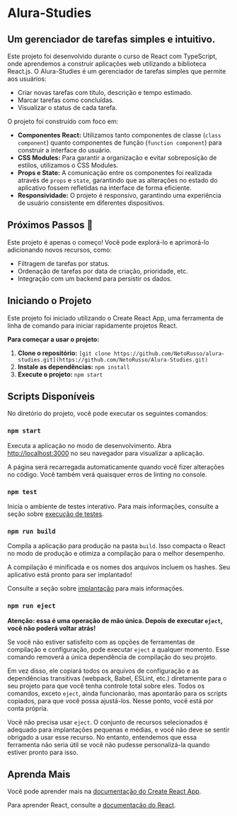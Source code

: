 # Alura-Studies

## Um gerenciador de tarefas simples e intuitivo.

Este projeto foi desenvolvido durante o curso de React com TypeScript, onde aprendemos a construir aplicações web utilizando a biblioteca React.js. O Alura-Studies é um gerenciador de tarefas simples que permite aos usuários:

- Criar novas tarefas com título, descrição e tempo estimado.
- Marcar tarefas como concluídas.
- Visualizar o status de cada tarefa.

O projeto foi construído com foco em:

- **Componentes React:** Utilizamos tanto componentes de classe (`class component`) quanto componentes de função (`function component`) para construir a interface do usuário.
- **CSS Modules:** Para garantir a organização e evitar sobreposição de estilos, utilizamos o CSS Modules.
- **Props e State:** A comunicação entre os componentes foi realizada através de `props` e `state`, garantindo que as alterações no estado do aplicativo fossem refletidas na interface de forma eficiente.
- **Responsividade:** O projeto é responsivo, garantindo uma experiência de usuário consistente em diferentes dispositivos.

## Próximos Passos 🚀

Este projeto é apenas o começo! Você pode explorá-lo e aprimorá-lo adicionando novos recursos, como:

- Filtragem de tarefas por status.
- Ordenação de tarefas por data de criação, prioridade, etc.
- Integração com um backend para persistir os dados.

## Iniciando o Projeto

Este projeto foi iniciado utilizando o Create React App, uma ferramenta de linha de comando para iniciar rapidamente projetos React. 

**Para começar a usar o projeto:**

1. **Clone o repositório:** `[git clone https://github.com/NetoRusso/alura-studies.git](https://github.com/NetoRusso/Alura-Studies.git)`
2. **Instale as dependências:** `npm install`
3. **Execute o projeto:** `npm start`

## Scripts Disponíveis

No diretório do projeto, você pode executar os seguintes comandos:

### `npm start`

Executa a aplicação no modo de desenvolvimento. Abra [http://localhost:3000](http://localhost:3000) no seu navegador para visualizar a aplicação.

A página será recarregada automaticamente quando você fizer alterações no código.
Você também verá quaisquer erros de linting no console.

### `npm test`

Inicia o ambiente de testes interativo.
Para mais informações, consulte a seção sobre [execução de testes](https://facebook.github.io/create-react-app/docs/running-tests).

### `npm run build`

Compila a aplicação para produção na pasta `build`.
Isso compacta o React no modo de produção e otimiza a compilação para o melhor desempenho.

A compilação é minificada e os nomes dos arquivos incluem os hashes.
Seu aplicativo está pronto para ser implantado!

Consulte a seção sobre [implantação](https://facebook.github.io/create-react-app/docs/deployment) para mais informações.

### `npm run eject`

**Atenção: essa é uma operação de mão única. Depois de executar `eject`, você não poderá voltar atrás!**

Se você não estiver satisfeito com as opções de ferramentas de compilação e configuração, pode executar `eject` a qualquer momento. Esse comando removerá a única dependência de compilação do seu projeto.

Em vez disso, ele copiará todos os arquivos de configuração e as dependências transitivas (webpack, Babel, ESLint, etc.) diretamente para o seu projeto para que você tenha controle total sobre eles. Todos os comandos, exceto `eject`, ainda funcionarão, mas apontarão para os scripts copiados, para que você possa ajustá-los. Nesse ponto, você está por conta própria.

Você não precisa usar `eject`. O conjunto de recursos selecionados é adequado para implantações pequenas e médias, e você não deve se sentir obrigado a usar esse recurso. No entanto, entendemos que essa ferramenta não seria útil se você não pudesse personalizá-la quando estiver pronto para isso.

## Aprenda Mais

Você pode aprender mais na [documentação do Create React App](https://facebook.github.io/create-react-app/docs/getting-started).

Para aprender React, consulte a [documentação do React](https://reactjs.org/).

